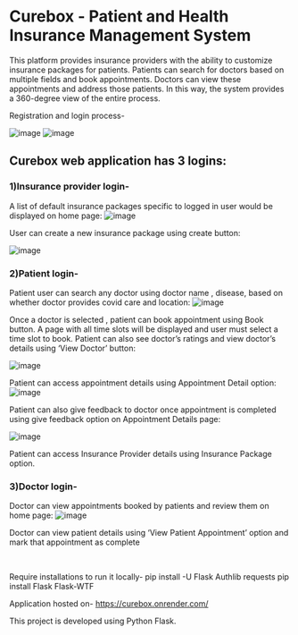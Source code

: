 # Curebox - Patient and Health Insurance Management System
This platform provides insurance providers with the ability to customize insurance packages for patients. Patients can search for doctors based on multiple fields and book appointments. Doctors can view these appointments and address those patients. In this way, the system provides a 360-degree view of the entire process.

Registration and login process-

![image](https://github.com/amitaranade43/Curebox/assets/34507621/13796661-b5cc-4c5f-9ca3-ed31fdb8d8eb)  ![image](https://github.com/amitaranade43/Curebox/assets/34507621/d41800a5-354e-4788-bf4e-973e34a3414c)


## Curebox web application has 3 logins:

### 1)Insurance provider login-

A list of default insurance packages specific to logged in user would be displayed on home page:
![image](https://github.com/amitaranade43/Curebox/assets/34507621/179628ed-6cbe-4b74-adb4-4bc7bb640e54)

User can create a new insurance package using create button:

![image](https://github.com/amitaranade43/Curebox/assets/34507621/c0b2e5ac-3e0a-4fbc-9a35-d95560523965)


### 2)Patient login-

Patient user can search any doctor using doctor name , disease, based on whether doctor provides covid care and location:
![image](https://github.com/amitaranade43/Curebox/assets/34507621/3c7df1e8-c4d5-4280-b9a2-90753ae1da8f)

Once a doctor is selected , patient can book appointment using Book button. A page with all time slots will be displayed and user must select a time slot to book. Patient can also see doctor’s ratings and view doctor’s details using ‘View Doctor’ button:

![image](https://github.com/amitaranade43/Curebox/assets/34507621/8bf35ef7-847c-404e-b5a9-065ccc3cba9d)

Patient can access appointment details using Appointment Detail option:
![image](https://github.com/amitaranade43/Curebox/assets/34507621/461675a1-9cfd-400b-9fe0-9e272c31f10c)

Patient can also give feedback to doctor once appointment is completed using give feedback option on Appointment Details page:

![image](https://github.com/amitaranade43/Curebox/assets/34507621/95707e03-49b2-4ac4-8132-74da20a2231b)

Patient can access Insurance Provider details using Insurance Package option.



### 3)Doctor login-

Doctor can view appointments booked by patients and review them on home page:
![image](https://github.com/amitaranade43/Curebox/assets/34507621/ab7977ad-907c-4127-8964-e3a6b393e124)

Doctor can view patient details using ‘View Patient Appointment’ option and mark that appointment as complete


<br/>

Require installations to run it locally-
pip install -U Flask Authlib requests
pip install Flask Flask-WTF

Application hosted on- https://curebox.onrender.com/

This project is developed using Python Flask.

